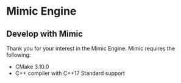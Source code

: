 # Mimic Engine

## Develop with Mimic
Thank you for your interest in the Mimic Engine. Mimic requires the following:
- CMake 3.10.0
- C++ compiler with C++17 Standard support
